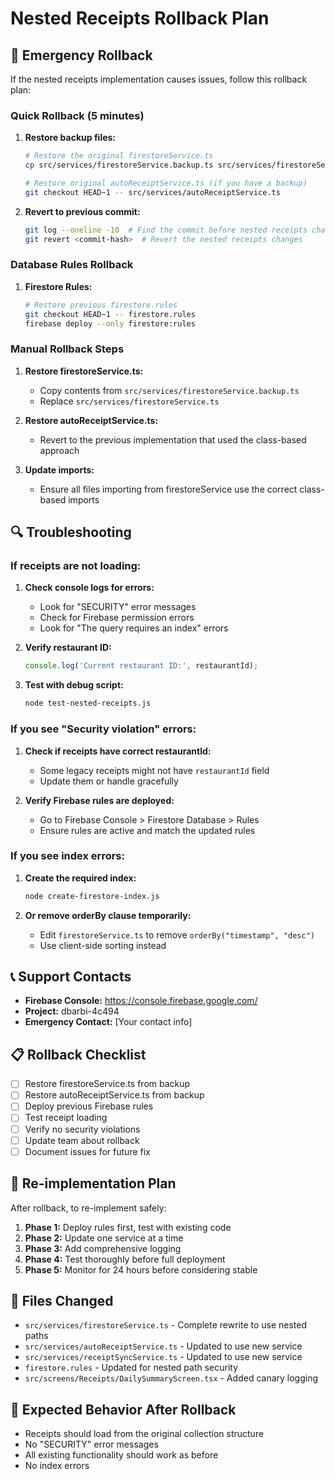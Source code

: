 # Nested Receipts Rollback Plan

## 🚨 Emergency Rollback

If the nested receipts implementation causes issues, follow this rollback plan:

### Quick Rollback (5 minutes)

1. **Restore backup files:**
   ```bash
   # Restore the original firestoreService.ts
   cp src/services/firestoreService.backup.ts src/services/firestoreService.ts
   
   # Restore original autoReceiptService.ts (if you have a backup)
   git checkout HEAD~1 -- src/services/autoReceiptService.ts
   ```

2. **Revert to previous commit:**
   ```bash
   git log --oneline -10  # Find the commit before nested receipts changes
   git revert <commit-hash>  # Revert the nested receipts changes
   ```

### Database Rules Rollback

1. **Firestore Rules:**
   ```bash
   # Restore previous firestore.rules
   git checkout HEAD~1 -- firestore.rules
   firebase deploy --only firestore:rules
   ```

### Manual Rollback Steps

1. **Restore firestoreService.ts:**
   - Copy contents from `src/services/firestoreService.backup.ts`
   - Replace `src/services/firestoreService.ts`

2. **Restore autoReceiptService.ts:**
   - Revert to the previous implementation that used the class-based approach

3. **Update imports:**
   - Ensure all files importing from firestoreService use the correct class-based imports

## 🔍 Troubleshooting

### If receipts are not loading:

1. **Check console logs for errors:**
   - Look for "SECURITY" error messages
   - Check for Firebase permission errors
   - Look for "The query requires an index" errors

2. **Verify restaurant ID:**
   ```javascript
   console.log('Current restaurant ID:', restaurantId);
   ```

3. **Test with debug script:**
   ```bash
   node test-nested-receipts.js
   ```

### If you see "Security violation" errors:

1. **Check if receipts have correct restaurantId:**
   - Some legacy receipts might not have `restaurantId` field
   - Update them or handle gracefully

2. **Verify Firebase rules are deployed:**
   - Go to Firebase Console > Firestore Database > Rules
   - Ensure rules are active and match the updated rules

### If you see index errors:

1. **Create the required index:**
   ```bash
   node create-firestore-index.js
   ```

2. **Or remove orderBy clause temporarily:**
   - Edit `firestoreService.ts` to remove `orderBy("timestamp", "desc")`
   - Use client-side sorting instead

## 📞 Support Contacts

- **Firebase Console:** https://console.firebase.google.com/
- **Project:** dbarbi-4c494
- **Emergency Contact:** [Your contact info]

## 📋 Rollback Checklist

- [ ] Restore firestoreService.ts from backup
- [ ] Restore autoReceiptService.ts from backup
- [ ] Deploy previous Firebase rules
- [ ] Test receipt loading
- [ ] Verify no security violations
- [ ] Update team about rollback
- [ ] Document issues for future fix

## 🔄 Re-implementation Plan

After rollback, to re-implement safely:

1. **Phase 1:** Deploy rules first, test with existing code
2. **Phase 2:** Update one service at a time
3. **Phase 3:** Add comprehensive logging
4. **Phase 4:** Test thoroughly before full deployment
5. **Phase 5:** Monitor for 24 hours before considering stable

## 📝 Files Changed

- `src/services/firestoreService.ts` - Complete rewrite to use nested paths
- `src/services/autoReceiptService.ts` - Updated to use new service
- `src/services/receiptSyncService.ts` - Updated to use new service
- `firestore.rules` - Updated for nested path security
- `src/screens/Receipts/DailySummaryScreen.tsx` - Added canary logging

## 🎯 Expected Behavior After Rollback

- Receipts should load from the original collection structure
- No "SECURITY" error messages
- All existing functionality should work as before
- No index errors






















